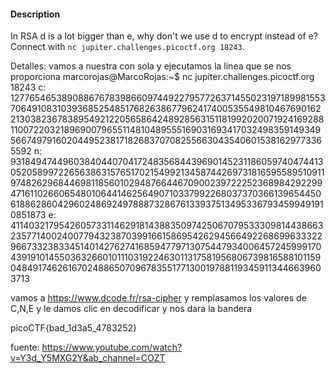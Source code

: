 #### Description

In RSA d is a lot bigger than e, why don't we use d to encrypt instead of e? Connect with `nc jupiter.challenges.picoctf.org 18243`.

Detalles: vamos a nuestra con sola y ejecutamos la linea que se nos proporciona
marcorojas@MarcoRojas:~$ nc jupiter.challenges.picoctf.org 18243
c: 1277654653890886767839866097449227957726371455023197189981553706491083103936852548517682638677962417400535549810467690162213038236783895492122056586424892856315118199202007192416928811007220321896900796551148104895551690316934170324983591493495667497916020449523817182683707082556630435406015381629773365592
n: 93184947449603840440704172483568443969014523118605974047441305205899722656386315765170215499213458744269731816595589510911974826296844698118560102948766446709002397222523689842922994716110266065480106441462564907103379922680373703661396544506188628604296024869249788873286761339375134953367934599491910851873
e: 41140321795426057331146291814388350974250670795333098144386632357714002400779432387039916615869542629456649226869963332296673323833451401427627416859477971307544793400645724599917043919101455036326601011103192246301131758195680673981658810115904849174626167024886507096783551771300197881193459113446639603713

vamos a https://www.dcode.fr/rsa-cipher y remplasamos los valores de C,N,E y le damos clic en decodificar y nos dara la bandera 

picoCTF{bad_1d3a5_4783252}

fuente: https://www.youtube.com/watch?v=Y3d_Y5MXG2Y&ab_channel=COZT 

